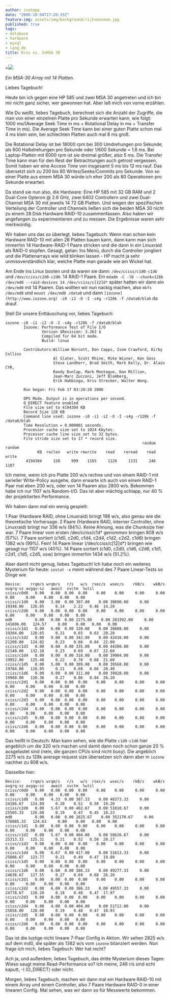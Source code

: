 ```yaml
---
author: isotopp
date: "2006-10-04T17:20:35Z"
feature-img: assets/img/background/rijksmuseum.jpg
published: true
tags:
- database
- hardware
- mysql
- lang_de
title: Kris vs. 2xMSA 30
---
```


<![](/uploads/msa30-prod.gif)

*Ein MSA-30 Array mit 14 Platten.*

Liebes Tagebuch!

Heute bin ich gegen eine HP 585 und zwei MSA 30 angetreten und ich bin mir nicht ganz sicher, wer gewonnen hat.
Aber laß mich von vorne erzählen.

Wie Du weißt, liebes Tagebuch, berechnet sich die Anzahl der Zugriffe, die man von einer einzelnen Platte pro Sekunde erwarten kann, wie folgt: 1000 ms/(Average Seek Time in ms + Rotational Delay in ms + Transfer Time in ms).
Die Average Seek Time kann bei einer guten Platte schon mal 4 ms klein sein, bei schlechten Platten auch mal 8 ms groß. 

Die Rotational Delay ist bei 18000 rpm bei 300 Umdrehungen pro Sekunde, als 600 Halbdrehungen pro Sekunde oder 1/600 Sekunde = 1.6 ms.
Bei Laptop-Platten mit 6000 rpm ist sie dreimal größer, also 5 ms.
Die Transfer Time kann man für den Rest der Betrachtungen auch getrost vergessen. 
Somit haben wir eine Access Time von insgesamt 5 ms bis 12 ms rauf.
Das übersetzt sich zu 200 bis 80 Writes/Seeks/Commits pro Sekunde.
Von so einer Platte aus einem MSA 30 würde ich eher 200 als 80 Operationen pro Sekunde erwarten.

Da stand sie nun also, die Hardware:
Eine HP 585 mit 32 GB RAM und 2 Dual-Core Opteron @ 2.6 GHz, zwei 6402 Controllern und zwei Dual-Channel MSA 30 mit jeweils 14 72 GB Platten.
Und wegen der spezifischen Verteilung der Controller und Channels ließen sich die beiden MSA 30 nicht zu einem 28 Disk Hardware RAID-10 zusammenfassen. 
Also haben wir angefangen zu experimentieren und zu messen.
Die Ergebnisse waren sehr merkwürdig.

Wir haben uns das so überlegt, liebes Tagebuch:
Wenn man schon kein Hardware RAID-10 mit allen 28 Platten bauen kann, dann kann man sich immerhin 14 Hardware-RAID-1 Paare stricken und die dann in ein Linuxraid als RAID-0 stopfen.
Gesagt, getan: 
Ins Menü, durch die Controller jongliert und die Plattenarrays wie wild blinken lassen - HP macht ja sehr unmissverständlich klar, welche Platte man gerade wie am Wickel hat.

Am Ende ins Linux booten und da waren sie dann: `/dev/cciss/c1d0-c1d6` und `/dev/cciss/c2d0-c2d6`:
14 RAID-1 Paare.
Ein `mdadm -C -l0 --chunk=128k /dev/md0 --raid-devices 14 /dev/cciss/c[12]d*` später hatten wir dann ein `/dev/md0` mit 14 Paaren.
Das wollten wir nun nackig machen, also `mkfs /dev/md0` und `mount /dev/md0 /data0` und dann 
`[iozone](http://www.iozone.org) -i0 -i2 -O -I -s4g -r128k -f /data0/blah` da drauf.

Stell Dir unsere Enttäuschung vor, liebes Tagebuch: 

```console
iozone -i0 -i1 -i2 -O -I -s4g -r128k -f /data0/blah
        Iozone: Performance Test of File I/O
                Version $Revision: 3.263 $
                Compiled for 64 bit mode.
                Build: linux

        Contributors:William Norcott, Don Capps, Isom Crawford, Kirby Collins
                     Al Slater, Scott Rhine, Mike Wisner, Ken Goss
                     Steve Landherr, Brad Smith, Mark Kelly, Dr. Alain CYR,
                     Randy Dunlap, Mark Montague, Dan Million,
                     Jean-Marc Zucconi, Jeff Blomberg,
                     Erik Habbinga, Kris Strecker, Walter Wong.

        Run began: Fri Feb 17 03:20:20 2006

        OPS Mode. Output is in operations per second.
        O_DIRECT feature enabled
        File size set to 4194304 KB
        Record Size 128 KB
        Command line used: iozone -i0 -i1 -i2 -O -I -s4g -r128k -f /data0/blah
        Time Resolution = 0.000001 seconds.
        Processor cache size set to 1024 Kbytes.
        Processor cache line size set to 32 bytes.
        File stride size set to 17 * record size.
                                                            random  random
              KB  reclen   write rewrite    read    reread    read   write
         4194304     128     999    1165     1126     1131     246    1107
```

Ich meine, wenn ich pro Platte 200 w/s rechne und von einem RAID-1 mit serieller Write-Policy ausgehe, dann erwarte ich auch von einem RAID-1 Paar mal eben 200 w/s, oder von 14 Paaren also 2800 w/s.
Bekommen habe ich nur 1107 w/s Random-I/O.
Das ist aber mächtig schlapp, nur 40 % der projektierten Performance.

Wir haben dann mal ein wenig gespielt:

1 Paar (Hardware RAID, ohne Linuxraid) bringt 198 w/s, also genau wie die theoretische Vorhersage.
2 Paare (Hardware RAID, interner Controller, ohne Linuxraid) bringt nur 336 w/s (84%).
Keine Ahnung, was die Chunksize hier war.
7 Paare linear vom ersten /dev/cciss/c1d* genommen bringen 808 w/s (57%).
7 Paare sortiert (c1d0, c2d0, c1d4, c2d4, c1d2, c2d2, c1d6) bringen 1382 w/s (99%). Fein!
14 Paare linear (/dev/cciss/c[12]d*) bringen wie gesagt nur 1107 w/s (40%).
14 Paare sortiert (c1d0, c2d0, c1d6, c2d6, c1d1, c2d1, c1d5, c2d5, usw) bringen immerhin 1434 w/s (51.2%).

Aber damit nicht genug, liebes Tagebuch!
Ich habe noch ein weiteres Mysterium für heute: `iostat -x` meint während des 7 Paare Linear-Tests so Dinge wie

```console
Device:    rrqm/s wrqm/s   r/s   w/s  rsec/s  wsec/s    rkB/s    wkB/s avgrq-sz avgqu-sz   await  svctm  %util
cciss/c0d0   0.00   0.00  0.00  0.00    0.00    0.00     0.00     0.00     0.00     0.00    0.00   0.00   0.00
cciss/c1d0   0.00   3.00  0.00 307.00    0.00 38696.00     0.00 19348.00   126.05     0.14    2.22   0.46  14.20
cciss/c2d0   0.00   0.00  0.00  0.00    0.00    0.00     0.00     0.00     0.00     0.00    0.00   0.00   0.00
md0          0.00   0.00  0.00 2275.00    0.00 283392.00     0.00 141696.00   124.57     0.00    0.00   0.00   0.00
cciss/c1d1   0.00   6.00  0.00 320.00    0.00 38608.00     0.00 19304.00   120.65     0.21    0.65   0.63  20.20
cciss/c1d2   0.00   9.00  0.00 342.00    0.00 42416.00     0.00 21208.00   124.02     0.23    0.66   0.64  22.00
cciss/c1d3   0.00   0.00  0.00 335.00    0.00 44280.00     0.00 22140.00   132.18     0.23    0.69   0.67  22.60
cciss/c1d4   0.00   0.00  0.00 318.00    0.00 39904.00     0.00 19952.00   125.48     0.22    0.70   0.68  21.60
cciss/c1d5   0.00   5.00  0.00 309.00    0.00 39568.00     0.00 19784.00   128.05     0.21    0.68   0.66  20.40
cciss/c1d6   0.00   9.00  0.00 311.00    0.00 39920.00     0.00 19960.00   128.36     0.27    0.86   0.84  26.10
cciss/c2d1   0.00   0.00  0.00  0.00    0.00    0.00     0.00     0.00     0.00     0.00    0.00   0.00   0.00
cciss/c2d2   0.00   0.00  0.00  0.00    0.00    0.00     0.00     0.00     0.00     0.00    0.00   0.00   0.00
cciss/c2d3   0.00   0.00  0.00  0.00    0.00    0.00     0.00     0.00     0.00     0.00    0.00   0.00   0.00
cciss/c2d4   0.00   0.00  0.00  0.00    0.00    0.00     0.00     0.00     0.00     0.00    0.00   0.00   0.00
cciss/c2d5   0.00   0.00  0.00  0.00    0.00    0.00     0.00     0.00     0.00     0.00    0.00   0.00   0.00
cciss/c2d6   0.00   0.00  0.00  0.00    0.00    0.00     0.00     0.00     0.00     0.00    0.00   0.00   0.00
```

Das heißt in Deutsch:
Man kann sehen, wie die Platte `c1d0-c1d6` hier angeblich um die 320 w/s machen und damit dann noch schon ganze 20 % ausgelastet sind (nein, die ganzen CPUs sind nicht busy).
Die angeblich 2275 w/s zu 128k average request size übersetzen sich dann aber in `iozone` nachher zu 808 w/s.

Dasselbe hier:

```console
Device:    rrqm/s wrqm/s   r/s   w/s  rsec/s  wsec/s    rkB/s    wkB/s avgrq-sz avgqu-sz   await  svctm  %util
cciss/c0d0   0.00   0.00  0.00  0.00    0.00    0.00     0.00     0.00     0.00     0.00    0.00   0.00   0.00
cciss/c1d0   0.00   4.33  0.00 387.33    0.00 48373.33     0.00 24186.67   124.89     0.20    0.51   0.50  19.20
cciss/c2d0   0.00   5.67  0.00 402.67    0.00 51010.67     0.00 25505.33   126.68     0.19    0.47   0.45  18.23
md0          0.00   0.00  0.00 2825.67    0.00 352170.67     0.00 176085.33   124.63     0.00    0.00   0.00   0.00
cciss/c1d1   0.00   0.00  0.00  0.00    0.00    0.00     0.00     0.00     0.00     0.00    0.00   0.00   0.00
cciss/c1d2   0.00   5.67  0.00 404.00    0.00 50626.67     0.00 25313.33   125.31     0.21    0.52   0.50  20.17
cciss/c1d3   0.00   0.00  0.00  0.00    0.00    0.00     0.00     0.00     0.00     0.00    0.00   0.00   0.00
cciss/c1d4   0.00   6.67  0.00 417.00    0.00 51613.33     0.00 25806.67   123.77     0.21    0.49   0.47  19.80
cciss/c1d5   0.00   0.00  0.00  0.00    0.00    0.00     0.00     0.00     0.00     0.00    0.00   0.00   0.00
cciss/c1d6   0.00   6.00  0.00 386.33    0.00 49277.33     0.00 24638.67   127.55     0.27    0.69   0.68  26.20
cciss/c2d1   0.00   0.00  0.00  0.00    0.00    0.00     0.00     0.00     0.00     0.00    0.00   0.00   0.00
cciss/c2d2   0.00   6.00  0.00 386.33    0.00 49557.33     0.00 24778.67   128.28     0.18    0.48   0.47  17.97
cciss/c2d3   0.00   0.00  0.00  0.00    0.00    0.00     0.00     0.00     0.00     0.00    0.00   0.00   0.00
cciss/c2d4   0.00   4.00  0.00 404.00    0.00 51712.00     0.00 25856.00   128.00     0.19    0.48   0.47  18.93
cciss/c2d5   0.00   0.00  0.00  0.00    0.00    0.00     0.00     0.00     0.00     0.00    0.00   0.00   0.00
cciss/c2d6   0.00   0.00  0.00  0.00    0.00    0.00     0.00     0.00     0.00     0.00    0.00   0.00   0.00
```

Das ist die lustige nicht lineare 7-Paar Config in Aktion.
Wir sehen 2825 w/s auf dem md0, die später als 1382 w/s vom `iozone` bilanziert werden. 
Nun frage ich mich, liebes Tagebuch: Wer hat recht?

Ach ja, und außerdem, liebes Tagebuch, das dritte Mysterium dieses Tages:
Wieso saugt meine Read-Performance so?
Ich meine, 246 r/s sind echt kaputt, -I (O_DIRECT) oder nicht.

Morgen, liebes Tagebuch, machen wir dann mal ein Hardware RAID-10 mit einem Array und einem Controller, also 7 Paare Hardware RAID-0 in einer linearen Config.
Mal sehen, was wir dann so für Messwerte bekommen.
